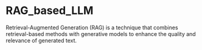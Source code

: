 # RAG_based_LLM
Retrieval-Augmented Generation (RAG) is a technique that combines retrieval-based methods with generative models to enhance the quality and relevance of generated text.
